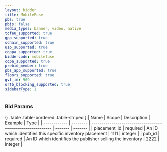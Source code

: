 ```yaml
---
layout: bidder
title: MobileFuse
pbs: true
pbjs: false
media_types: banner, video, native
tcfeu_supported: true
gpp_supported: true
schain_supported: true
usp_supported: true
coppa_supported: true
biddercode: mobilefuse
ccpa_supported: true
prebid_member: true
pbs_app_supported: true
floors_supported: true
gvl_id: 909
ortb_blocking_supported: true
sidebarType: 1
---
```


### Bid Params

{: .table .table-bordered .table-striped }
| Name         | Scope    | Description                                                | Example | Type    |
| ------------ | -------- | ---------------------------------------------------------- | ------- | ------- |
| placement_id | required | An ID which identifies this specific inventory placement   | 1111    | integer |
| pub_id       | required | An ID which identifies the publisher selling the inventory | 2222    | integer |

